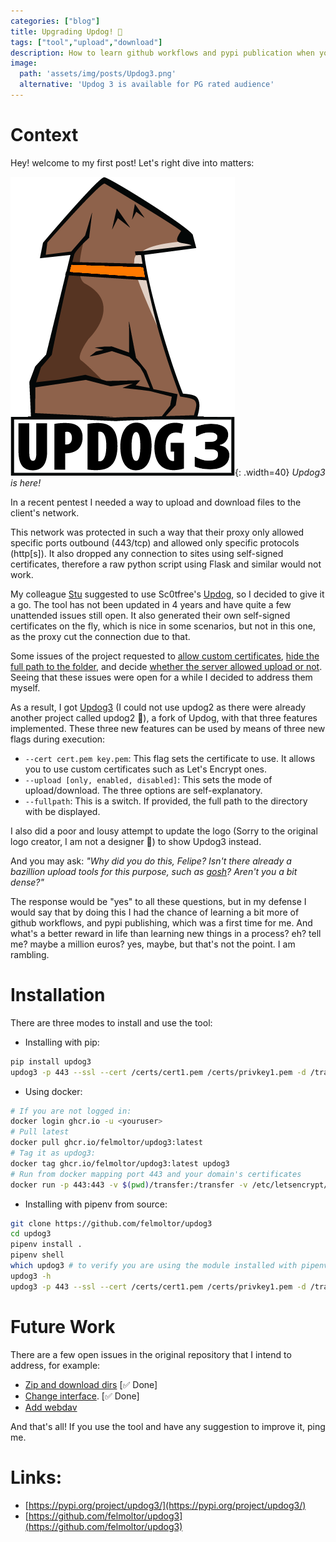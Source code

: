 ```yaml
---
categories: ["blog"]
title: Upgrading Updog! 🐶
tags: ["tool","upload","download"]
description: How to learn github workflows and pypi publication when your situation requires it
image: 
  path: 'assets/img/posts/Updog3.png'
  alternative: 'Updog 3 is available for PG rated audience'
---
```


# Context

Hey! welcome to my first post!
Let's right dive into matters:

![Updog3](../assets/img/posts/Updog3.png){: .width=40}
_Updog3 is here!_


In a recent pentest I needed a way to upload and download files to the client's network.

This network was protected in such a way that their proxy only allowed specific ports outbound (443/tcp) and allowed only specific protocols (http[s]). It also dropped any connection to sites using self-signed certificates, therefore a raw python script using Flask and similar would not work.

My colleague [Stu](https://x.com/NoobieDog) suggested to use Sc0tfree's [Updog](https://github.com/sc0tfree/updog), so I decided to give it a go.
The tool has not been updated in 4 years and have quite a few unattended issues still open. It also generated their own self-signed certificates on the fly, which is nice in some scenarios, but not in this one, as the proxy cut the connection due to that.

Some issues of the project requested to [allow custom certificates](https://github.com/sc0tfree/updog/issues/28), [hide the full path to the folder](https://github.com/sc0tfree/updog/issues/36), and decide [whether the server allowed upload or not](https://github.com/sc0tfree/updog/issues/20). Seeing that these issues were open for a while I decided to address them myself.

As a result, I got [Updog3](https://github.com/felmoltor/updog3) (I could not use updog2 as there were already another project called updog2 🤷), a fork of Updog, with that three features implemented. These three new features can be used by means of three new flags during execution:
* `--cert cert.pem key.pem`: This flag sets the certificate to use. It allows you to use custom certificates such as Let's Encrypt ones.
* `--upload [only, enabled, disabled]`: This sets the mode of upload/download. The three options are self-explanatory.
* `--fullpath`: This is a switch. If provided, the full path to the directory with be displayed.

I also did a poor and lousy attempt to update the logo (Sorry to the original logo creator, I am not a designer 🫠) to show Updog3 instead.

And you may ask: _"Why did you do this, Felipe? Isn't there already a bazillion upload tools for this purpose, such as [gosh](https://github.com/patrickhener/goshs)? Aren't you a bit dense?"_

The response would be "yes" to all these questions, but in my defense I would say that by doing this I had the chance of learning a bit more of github workflows, and pypi publishing, which was a first time for me. And what's a better reward in life than learning new things in a process? eh? tell me? maybe a million euros? yes, maybe, but that's not the point. I am rambling.

# Installation

There are three modes to install and use the tool:

* Installing with pip:
```bash
pip install updog3
updog3 -p 443 --ssl --cert /certs/cert1.pem /certs/privkey1.pem -d /transfer
```
* Using docker:
```bash
# If you are not logged in:
docker login ghcr.io -u <youruser>
# Pull latest
docker pull ghcr.io/felmoltor/updog3:latest
# Tag it as updog3:
docker tag ghcr.io/felmoltor/updog3:latest updog3
# Run from docker mapping port 443 and your domain's certificates
docker run -p 443:443 -v $(pwd)/transfer:/transfer -v /etc/letsencrypt/archive/yourdomain.com/:/certs/  updog3 -p 443 --ssl --cert /certs/cert1.pem /certs/privkey1.pem -d /transfer
```
* Installing with pipenv from source:
```bash
git clone https://github.com/felmoltor/updog3
cd updog3
pipenv install .
pipenv shell
which updog3 # to verify you are using the module installed with pipenv
updog3 -h
updog3 -p 443 --ssl --cert /certs/cert1.pem /certs/privkey1.pem -d /transfer
```

# Future Work
There are a few open issues in the original repository that I intend to address, for example:
* [Zip and download dirs](https://github.com/sc0tfree/updog/issues/40)  [✅ Done]
* [Change interface](https://github.com/sc0tfree/updog/issues/44). [✅ Done]
* [Add webdav](https://github.com/sc0tfree/updog/issues/25)

And that's all!
If you use the tool and have any suggestion to improve it, ping me.

# Links:

* [https://pypi.org/project/updog3/](https://pypi.org/project/updog3/)
* [https://github.com/felmoltor/updog3](https://github.com/felmoltor/updog3)

